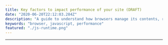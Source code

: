 ```yaml
---
title: Key factors to impact performance of your site (DRAFT)
date: "2020-06-20T22:12:03.284Z"
description: "A guide to understand how browsers manage its contents, running scripts and some tips to improve performances of websites"
keywords: "browser, javascript, performance"
featured: "./js-runtime.png"
---
```

***

<!-- At times you can heard people say ***"browsers can only run synchronous actions"***, some can say ***"browsers can run asynchronous Javascript"***, which is correct ?? If both are true, how do they all fit together ? 

In this article, besides trying to answer those questions, I also believe that if you can understand the way browsers work and how it run Javascript code, you can improve performance of many parts on your site.

### 1. General Flow

![Network overivew](./network-overview.png) 

As we see in the image [*(taken from MDN)*](https://developer.mozilla.org/en-US/docs/Learn/Server-side/First_steps/Client-Server_overview), when browsers need to display a website, it first need to download resources (usually html file, but can also be pdf, images,..etc) via HTTP requests and then display the content on clientside. Every part of the flow can affect performance of a website but in this article, we will be focus more on the clientside of the flow. Let's examine what happen inside browsers when it get a HTML page response from server.

### 2. Browser components

In short, when browsers get content from network requests, they render and display it on computer screen. To understand the rendering process in details, we need to know about what browsers are made of:

![Browser components](./browser-components.png) 
[*img source*](https://www.html5rocks.com/en/tutorials/internals/howbrowserswork/)

***User Interface:*** its main purpose is to display the content of a site, and also contains all the features that help user interact with browsers, e.g. input URL, save history...etc.

***Browser engine, UI backend and rendering engine:*** responsible for parsing Html and css and displaying on users' screen.

***Javascript interpreter:*** parse and execute Javascript code.

***Networking:*** sending HTTP requests and get response from network.

***Data Persistence:*** is where browsers store cookies, localStorage, sessionStorage...

Browser engines and Javascript interpreter share the same thread and follows synchronous model, which means when browsers parsing the HTML it cannot execute scripts and vice versa. However, the networking component usually has 2-6 threads (depends on browsers), that's why it can send 2-6 HTTP requests in parallel. In short, **browsers can only run synchronous actions except when sending HTTP requests**. We will explore the Javascript intepreter in details to understand how it can run asynchronous actions. 

### 3.Javascript interpreter

![JS interpreter](./js-runtime.png) 

The original image is from [MDN](https://developer.mozilla.org/en-US/docs/Web/JavaScript/EventLoop) which describe the runtime of general Javascript engine. In web context, it has connection to the Networking component of browser. You can find out the details how event loop works in the [MDN](https://developer.mozilla.org/en-US/docs/Web/JavaScript/EventLoop) article. The main flow is after getting HTTP reponses, the networking component insert callbacks to handle the reponses into the Queue. The event loop and queue are the main reason Javascript can execute asynchronous code.

### 4. Rendering flow

![rendering flow](./rendering-flow.png) 
[Image source](https://www.html5rocks.com/en/tutorials/internals/howbrowserswork/)

The rendering is a progressive progress, browsers try to display the content as soon as possible. Thus HTML document is usually broken down to multiple chunks of 8Kb and passed to rendering engine. 

At first step, HTML and css stylesheet are parsed to construct a DOM tree. Notice that during this step, if the parser encounter external link to stylesheet, images or javascript files, the parser will stop and wait for download, parse and run (for javascript files), then resume afterward.

We could do the same for external stylesheets but styles are required to paint the DOM tree, if the style get updated, it will cause repainting of the corresponding DOM nodes.

After pasrsing HTML and stylesheet in the first step, the results are a DOM tree and styles context tree. In the second step, a render tree is constructed based on the DOM tree and the style context. When finish this step, the document state will be complete and emit the `DomContentLoaded` event. At this point any script tag with `defer` attribute in the html will start to download and execute.

In third step, the engine will calculate exact coordinate for each node of the tree. Then in the final step, the render tree is painted by UI backend component. Note that this painting process is incremental, usually browser keeps a list of UI changes that need to be painted, then at one point, it will flush all the changes at once to improve performance. Each node in the tree has a `dirty` boolean flag. The purpose of the flag is to keep track of which nodes has updated styles, hence browsers can recompute only relevant nodes as oppose to the whole tree.

### 5.Improve performance

A you can see, the performance of browsers mainly depended on how fast they can download and parse resources (html, javascript, stylesheet, images...etc). First rule of thumb is keeping the size of resources as small as possible, and consider using server caching or CDN for static resources. In addition server often compress javascript (as gzip files) or images to reduce the size that needed to transfer the files over network.

During the parsing process, if browser encounters script tags, images or stylesheet, it will pause parsing the HTML document, and start to download the external resources, then execute them (in case of Javascript). Because the rendering engine and Javascript runtime share the same thread, if Javascript code is running, browser cannot do anything else.

- **Order of Javascript**: put Javascript files at the end of HTML to prevent blocking browser parsing the DOM 

For stylesheet, putting them at the end of HTML actually can harm the perceived speed of the website as browser need styles information to paint the DOM tree. After parsing everything, if styles change, it will cause a whole page re-paint again.

- **Order of stylesheet**: put stylesheets in head of HTML document to allow browser loading it in first priority.

- **Async and defer**: use `async` and `defer` attribute to specify the priority of each Javascript files. 

When browser sees script with `async` attribute, it will spin off another thread to download the script, then parse it in the main thread when download is finished. With `defer` attribute, scripts will be downloaded after the DOM tree finished parsing. You can see the flow in more details in the following picture 

![scripts parsing flow](./script-parsing.png)
[img source](https://v8.dev/features/modules)

- **Lazy load images**: image loading an easy performance optimization if done correctly. Now browers is starting to support it natively. For older browsers we can use some Javascripts library to do the lazy load as the example in [here](https://developers.google.com/web/fundamentals/performance/lazy-loading-guidance/images-and-video)

- **link prefech, preload, modulepreload**: [<Link>](https://developer.mozilla.org/en-US/docs/Web/HTML/Preloading_content) has support for `prefech` and `preload` resources for JS and css files. These attributes help browsers priority resource loading correctly. `preload` is used when some resources are absolutely needed in the current page. When this attribute is used, broswer will load the resource in different thread. `prefetch`, on the other hand, is used to indicate that some resource will probably be required in future navigation, so browser can load them in idle time. [details](https://medium.com/reloading/preload-prefetch-and-priorities-in-chrome-776165961bbf)

- **JS bundle splitting and dynamic import** In mordern apps, they depends heavily on JS code, that makes the JS files for these apps is often very big. [Webpack](https://webpack.js.org) is a great tool to split the JS bundle to multiple files. Depending on user's navigation, the browser then can load only necessary JS codes. Browser is also starting to support dynamic importing JS modules natively as in [v8engine](https://v8.dev/features/dynamic-import). However, manually using dynamic import will need a greater effort to make sure websites work properly.

### 6.HTTP request

- **Cache control**: This is a header inside HTTP request that can help browsers decide whether to cache the HTTP response or not, some example values are 

```
Cache-Control: max-age=<seconds>
Cache-Control: max-stale[=<seconds>]
Cache-Control: min-fresh=<seconds>
Cache-Control: no-cache
```

- **Reduce cookie**: In large app, resources are often hosted in another domain that's different with website domain. To download the files in these cases, browsers have to send [CORS](https://developer.mozilla.org/en-US/docs/Web/HTTP/CORS) request (cross domain). In these kind of requests, make sure to exclude cookies by not using the header `withCrdentials` in `XMLHttpRequest` to reduce requests' size

- **Use simple CORS request**: when your apps infact need to send CORS requests, you can consider only use `simple` requests as opposed to `preflighted` requests. `preflighted` requests will cost 2 round trips requests to get response from servers as at first, they need to send an `OPTIONS` requests to learn what servers can support. Thus using `simple` requests can save some network traffic. 


### Reference
https://www.html5rocks.com/en/tutorials/internals/howbrowserswork/
https://v8.dev/features/modules
https://developer.mozilla.org/en-US/docs/Web/HTML/Preloading_content -->